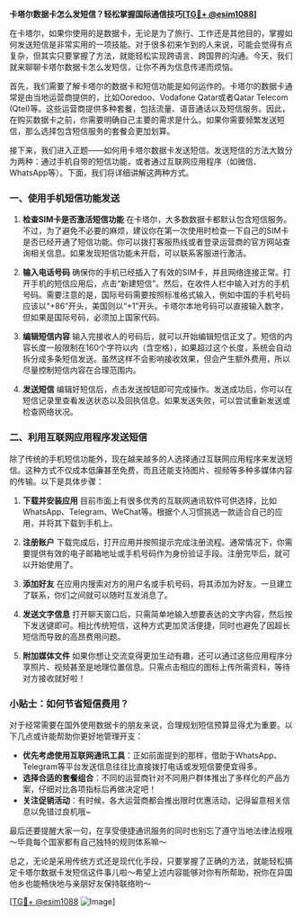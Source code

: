 **卡塔尔数据卡怎么发短信？轻松掌握国际通信技巧[[TG💪+ @esim1088](https://t.me/s/esim1088)]**

在卡塔尔，如果你使用的是数据卡，无论是为了旅行、工作还是其他目的，掌握如何发送短信是非常实用的一项技能。对于很多初来乍到的人来说，可能会觉得有点复杂，但其实只要掌握了方法，就能轻松实现跨语言、跨国界的沟通。今天，我们就来聊聊卡塔尔数据卡怎么发短信，让你不再为信息传递而烦恼。

首先，我们需要了解卡塔尔的数据卡和短信功能是如何运作的。卡塔尔的数据卡通常是由当地运营商提供的，比如Ooredoo、Vodafone Qatar或者Qatar Telecom (Qtel)等。这些运营商提供多种套餐，包括流量、语音通话以及短信服务。因此，在购买数据卡之前，你需要明确自己主要的需求是什么。如果你需要频繁发送短信，那么选择包含短信服务的套餐会更加划算。

接下来，我们进入正题——如何用卡塔尔数据卡发送短信。发送短信的方法大致分为两种：通过手机自带的短信功能，或者通过互联网应用程序（如微信、WhatsApp等）。下面，我们将详细讲解这两种方式。

### 一、使用手机短信功能发送

1. **检查SIM卡是否激活短信功能**
   在卡塔尔，大多数数据卡都默认包含短信服务。不过，为了避免不必要的麻烦，建议你在第一次使用时检查一下自己的SIM卡是否已经开通了短信功能。你可以拨打客服热线或者登录运营商的官方网站查询相关信息。如果发现短信功能未开启，可以联系客服进行激活。

2. **输入电话号码**
   确保你的手机已经插入了有效的SIM卡，并且网络连接正常。打开手机的短信应用后，点击“新建短信”。然后，在收件人栏中输入对方的手机号码。需要注意的是，国际号码需要按照标准格式输入，例如中国的手机号码应该以“+86”开头，美国则以“+1”开头。卡塔尔本地号码可以直接输入数字，但如果是国际号码，必须加上国家代码。

3. **编辑短信内容**
   输入完接收人的号码后，就可以开始编辑短信正文了。短信的内容长度一般限制在160个字符以内（含空格），如果超过这个长度，系统会自动拆分成多条短信发送。虽然这样不会影响接收效果，但会产生额外费用，所以尽量控制短信内容在合理范围内。

4. **发送短信**
   编辑好短信后，点击发送按钮即可完成操作。发送成功后，你可以在短信记录里查看发送状态以及回执信息。如果发送失败，可以尝试重新发送或检查网络状况。

### 二、利用互联网应用程序发送短信

除了传统的手机短信功能外，现在越来越多的人选择通过互联网应用程序来发送短信。这种方式不仅成本低廉甚至免费，而且还能支持图片、视频等多种多媒体内容的传输。以下是具体步骤：

1. **下载并安装应用**
   目前市面上有很多优秀的互联网通讯软件可供选择，比如WhatsApp、Telegram、WeChat等。根据个人习惯挑选一款适合自己的应用，并将其下载到手机上。

2. **注册账户**
   下载完成后，打开应用并按照提示完成注册流程。通常情况下，你需要提供有效的电子邮箱地址或手机号码作为身份验证手段。注册完毕后，就可以开始使用了。

3. **添加好友**
   在应用内搜索对方的用户名或手机号码，将其添加为好友。一旦建立了联系，你们之间就可以随时互发消息了。

4. **发送文字信息**
   打开聊天窗口后，只需简单地输入想要表达的文字内容，然后按下发送键即可。相比传统短信，这种方式更加灵活便捷，同时也避免了因超长短信而导致的高昂费用问题。

5. **附加媒体文件**
   如果你想让交流变得更加生动有趣，还可以通过这些应用程序分享照片、视频甚至是地理位置信息。只需点击相应的图标上传所需资料，等待对方接收就好啦！

### 小贴士：如何节省短信费用？

对于经常需要在国外使用数据卡的朋友来说，合理规划短信预算显得尤为重要。以下几点或许能帮助你更好地管理开支：

- **优先考虑使用互联网通讯工具**：正如前面提到的那样，借助于WhatsApp、Telegram等平台发送信息往往比直接拨打电话或发短信要便宜得多。
- **选择合适的套餐组合**：不同的运营商针对不同用户群体推出了多样化的产品方案，仔细对比各项指标后再做决定吧！
- **关注促销活动**：有时候，各大运营商都会推出限时优惠活动，记得留意相关信息以免错过良机哦~

最后还要提醒大家一句，在享受便捷通讯服务的同时也别忘了遵守当地法律法规哦～毕竟每个国家都有自己独特的规则体系嘛～

总之，无论是采用传统方式还是现代化手段，只要掌握了正确的方法，就能轻松搞定卡塔尔数据卡发短信这件事儿啦～希望上述内容能够对你有所帮助，祝你在异国他乡也能畅快地与亲朋好友保持联络哟～

[[TG💪+ @esim1088](https://t.me/s/esim1088) ![Image](https://i.postimg.cc/4NQfJmqS/Snipaste-2025-05-13-00-14-12.png)]